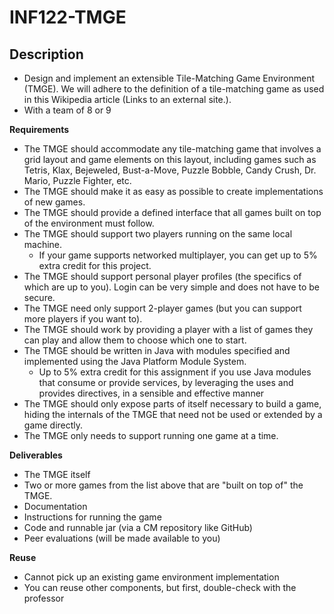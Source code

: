 # INF122-TMGE

## Description 
- Design and implement an extensible Tile-Matching Game Environment (TMGE). We will adhere to the definition of a tile-matching game as used in this Wikipedia article (Links to an external site.).
- With a team of 8 or 9

**Requirements**
- The TMGE should accommodate any tile-matching game that involves a grid layout and game elements on this layout, including games such as Tetris, Klax, Bejeweled, Bust-a-Move, Puzzle Bobble, Candy Crush, Dr. Mario, Puzzle Fighter, etc.
- The TMGE should make it as easy as possible to create implementations of new games.
- The TMGE should provide a defined interface that all games built on top of the environment must follow.
- The TMGE should support two players running on the same local machine.
  -	If your game supports networked multiplayer, you can get up to 5% extra credit for this project.
- The TMGE should support personal player profiles (the specifics of which are up to you). Login can be very simple and does not have to be secure.
- The TMGE need only support 2-player games (but you can support more players if you want to).
- The TMGE should work by providing a player with a list of games they can play and allow them to choose which one to start.
- The TMGE  should be written in Java with modules specified and implemented using the Java Platform Module System.
  - Up to 5% extra credit for this assignment if you use Java modules that consume or provide services, by leveraging the uses and provides directives, in a sensible and effective manner
- The TMGE should only expose parts of itself necessary to build a game, hiding the internals of the TMGE that need not be used or extended by a game directly.
- The TMGE  only needs to support running one game at a time.

**Deliverables**
- The TMGE itself
- Two or more games from the list above that are "built on top of" the TMGE.
- Documentation
- Instructions for running the game
- Code and runnable jar (via a CM repository like GitHub)
- Peer evaluations (will be made available to you)

**Reuse** 
- Cannot pick up an existing game environment implementation
- You can reuse other components, but first, double-check with the professor
